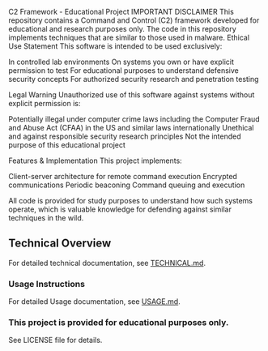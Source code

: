 C2 Framework - Educational Project
IMPORTANT DISCLAIMER
This repository contains a Command and Control (C2) framework developed for educational and research purposes only. The code in this repository implements techniques that are similar to those used in malware.
Ethical Use Statement
This software is intended to be used exclusively:

In controlled lab environments
On systems you own or have explicit permission to test
For educational purposes to understand defensive security concepts
For authorized security research and penetration testing

Legal Warning
Unauthorized use of this software against systems without explicit permission is:

Potentially illegal under computer crime laws including the Computer Fraud and Abuse Act (CFAA) in the US and similar laws internationally
Unethical and against responsible security research principles
Not the intended purpose of this educational project

Features & Implementation
This project implements:

Client-server architecture for remote command execution
Encrypted communications
Periodic beaconing
Command queuing and execution

All code is provided for study purposes to understand how such systems operate, which is valuable knowledge for defending against similar techniques in the wild.

## Technical Overview

For detailed technical documentation, see [TECHNICAL.md](TECHNICAL.md).

### Usage Instructions
For detailed Usage documentation, see [USAGE.md](USAGE.md).

### This project is provided for educational purposes only.
See LICENSE file for details.
